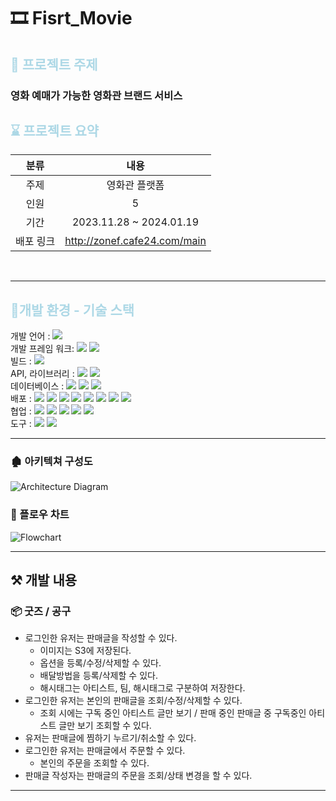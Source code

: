 # 🎞 Fisrt_Movie

## <span style="color:lightblue">🎈 프로젝트 주제

### 영화 예매가 가능한 영화관 브랜드 서비스

## <span style="color:lightblue"> ⌛️ 프로젝트 요약

|    분류     |           내용            |  
|:---------:|:-----------------------:|
|    주제     |       영화관 플랫폼        |
|    인원     |            5            |
|    기간     | 2023.11.28 ~ 2024.01.19 |
|   배포 링크   |         http://zonef.cafe24.com/main         |
<br>

---

## <span style="color:lightblue"> 🔨개발 환경 - 기술 스택

<!-- 테스트 : <img src="https://img.shields.io/badge/junit5-FFFFFF?style=flate&logo=junit5&logoColor=junit5"> <br> -->

개발 언어 : 
<img src="https://img.shields.io/badge/JAVA-17-FFFFFF?style=flate&logo=openjdk&logoColor=FFFFFF">
<br>
개발 프레임 워크: 
<img src="https://img.shields.io/badge/SpringBoot-3.1.1-6DB33F?style=flate&logo=SpringBoot&logoColor=6DB33F">
<img src="https://img.shields.io/badge/Springsecurity-6-FFFFFF?style=flate&logo=springsecurity&logoColor=6DB33F">
<br>
빌드 : 
<img src="https://img.shields.io/badge/Gradle-8.1.1-02303A?style=flate&logo=gradle&logoColor=white">
<br>
API, 라이브러리 : 
<img src="https://img.shields.io/badge/RESTful API (JSON)-000000?style=flate&logo=json&logoColor=white">
<img src="https://img.shields.io/badge/Spring Data JPA-6DB33F?style=flate&logo=&logoColor=6DB33F">
<br>
데이터베이스 : 
<img src="https://img.shields.io/badge/MySQL-4479A1?style=flat&logo=mysql&logoColor=white" >
<img src="https://img.shields.io/badge/Redis-DC382D?style=flat&logo=redis&logoColor=white">
<img src="https://img.shields.io/badge/H2-1828f9?style=flate&logoColor=white">
<br>
배포 :
<img src="https://img.shields.io/badge/AWS-232F3E?style=flat&logo=amazonaws&logoColor=white">
<img src="https://img.shields.io/badge/EC2-FF9900?style=flat&logo=amazonec2&logoColor=white">
<img src="https://img.shields.io/badge/RDS-527FFF?style=flat&logo=amazonrds&logoColor=white">
<img src="https://img.shields.io/badge/S3-569A31?style=flat&logo=amazons3&logoColor=white">
<img src="https://img.shields.io/badge/Docker-2496ED?style=flat&logo=docker&logoColor=white">
<img src="https://img.shields.io/badge/NGINX-009639?style=flat&logo=nginx&logoColor=white">
<img src="https://img.shields.io/badge/Jenkins-D24939?style=flat&logo=jenkins&logoColor=white">
<img src="https://img.shields.io/badge/Portainer-13BEF9?style=flat&logo=portainer&logoColor=white">
<br>
협업 : <img src="https://img.shields.io/badge/GitHub-000000?style=flate&logo=GitHub&logoColor=white">
<img src="https://img.shields.io/badge/Notion -000000?style=flate&logo=Notion&logoColor=white">
<img src="https://img.shields.io/badge/Postman-FFFFFF?style=flate&logo=postman&logoColor=postman">
<img src="https://img.shields.io/badge/Jira Software-0052CC?style=flat&logo=jirasoftware&logoColor=white"/>
<img src="https://img.shields.io/badge/Google Drive-FFFFFF?style=flat&logo=googledrive&logoColor=4285F4"/>
<br>
도구 :
<img src="https://img.shields.io/badge/Swagger-3.0-85EA2D?style=flat&logo=swagger&logoColor=85EA2D">
<img src="https://img.shields.io/badge/Jacoco-0.8.9-EE3322?style=flat&logo=&logoColor=EE3322">
<br>

---

### 🏚️ 아키텍쳐 구성도
<img src="docs/architecture-ver2.png" alt="Architecture Diagram"/>

<!--
### ER 다이어그램
<img src="docs/er-diagram-ver2.png" alt="ER-Diagram"/>
-->

### 🌊 플로우 차트
<img src="docs/flow-chart-ver1.png" alt="Flowchart"/>


--- 
## ⚒️ 개발 내용

### 📦 굿즈 / 공구
- 로그인한 유저는 판매글을 작성할 수 있다.
    - 이미지는 S3에 저장된다.
    - 옵션을 등록/수정/삭제할 수 있다. 
    - 배달방법을 등록/삭제할 수 있다.
    - 해시태그는 아티스트, 팀, 해시태그로 구분하여 저장한다.
- 로그인한 유저는 본인의 판매글을 조회/수정/삭제할 수 있다.
  - 조회 시에는 구독 중인 아티스트 글만 보기 / 판매 중인 판매글 중 구독중인 아티스트 글만 보기 조회할 수 있다.
- 유저는 판매글에 찜하기 누르기/취소할 수 있다.
- 로그인한 유저는 판매글에서 주문할 수 있다.
  - 본인의 주문을 조회할 수 있다.
- 판매글 작성자는 판매글의 주문을 조회/상태 변경을 할 수 있다.

---

<!--
### 🔼 버전 정보

#### 1️⃣ Ver 1.0 (24/xx/xx)
- 
-

#### 2️⃣ Ver 1.1 (24/xx/xx)
- 
-

-->

